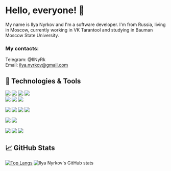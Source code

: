 <!-- Introduction -->
# Hello, everyone! 👋
My name is Ilya Nyrkov and I'm a software developer. I'm from Russia, living in Moscow, currently working in VK Tarantool
and studying in Bauman Moscow State University. <br />
### My contacts: <br />
Telegram: @IlNyRk <br />
Email: ilya.nyrkov@gmail.com <br />
## 🔧 Technologies & Tools
<!-- Technology shields -->
<!-- Programming languages -->
![](https://img.shields.io/badge/Code-Golang-informational?style=flat&logo=go&logoColor=white&color=2bbc8a)
![](https://img.shields.io/badge/Code-Python-informational?style=flat&logo=python&logoColor=white&color=2bbc8a)
![](https://img.shields.io/badge/Code-C++-informational?style=flat&logo=cplusplus&logoColor=white&color=2bbc8a)
![](https://img.shields.io/badge/Code-C-informational?style=flat&logo=c&logoColor=white&color=2bbc8a) <br />
![](https://img.shields.io/badge/Code-C_Sharp-informational?style=flat&logo=csharp&logoColor=white&color=2bbc8a) 
![](https://img.shields.io/badge/Code-Rust-informational?style=flat&logo=rust&logoColor=white&color=2bbc8a)
![](https://img.shields.io/badge/Code-Erlang-informational?style=flat&logo=erlang&logoColor=white&color=2bbc8a)
<!-- Tools -->
![](https://img.shields.io/badge/Tools-Make-informational?style=flat&logo=cmake&logoColor=white&color=2bbc8a)
![](https://img.shields.io/badge/Shell-Bash-informational?style=flat&logo=gnubash&logoColor=white&color=2bbc8a)
![](https://img.shields.io/badge/Tools-Kubernetes-informational?style=flat&logo=kubernetes&logoColor=white&color=2bbc8a)
![](https://img.shields.io/badge/Tools-Docker-informational?style=flat&logo=docker&logoColor=white&color=2bbc8a)
<!-- Operating systems -->
![](https://img.shields.io/badge/OS-Linux-informational?style=flat&logo=linux&logoColor=white&color=2bbc8a)
![](https://img.shields.io/badge/OS-Ubuntu-informational?style=flat&logo=ubuntu&logoColor=white&color=2bbc8a)
<!-- Editor -->
![](https://img.shields.io/badge/Editor-Goland-informational?style=flat&logo=goland&logoColor=white&color=2bbc8a)
![](https://img.shields.io/badge/Editor-Pycharm-informational?style=flat&logo=pycharm&logoColor=white&color=2bbc8a)
![](https://img.shields.io/badge/Editor-Visual_Studio_Code-informational?style=flat&logo=visualstudiocode&logoColor=white&color=2bbc8a)


## 📈 GitHub Stats
<!-- Language stat -->
[![Top Langs](https://github-readme-stats.vercel.app/api/top-langs/?username=IlyaNyrkov&layout=demo&hide=CMake,Dockerfile&langs_count=5&theme=dark)](https://github.com/anuraghazra/github-readme-stats)
![Ilya Nyrkov's GitHub stats](https://github-readme-stats.vercel.app/api?username=IlyaNyrkov&show_icons=true&theme=dark)
